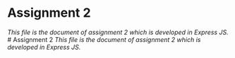 # Assignment 2
_This file is the document of assignment 2 which is developed in Express JS._
                                                                                                                                                                                                                                                                                                                                                                                                                                                                                                                                                                                                                                                                                                                                                                                                                                                                         # Assignment 2
_This file is the document of assignment 2 which is developed in Express JS._
